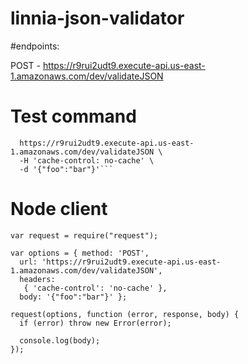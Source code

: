 # linnia-json-validator

#endpoints:

POST - https://r9rui2udt9.execute-api.us-east-1.amazonaws.com/dev/validateJSON


# Test command

```curl -X POST \
  https://r9rui2udt9.execute-api.us-east-1.amazonaws.com/dev/validateJSON \
  -H 'cache-control: no-cache' \
  -d '{"foo":"bar"}'```
```

# Node client

```
var request = require("request");

var options = { method: 'POST',
  url: 'https://r9rui2udt9.execute-api.us-east-1.amazonaws.com/dev/validateJSON',
  headers:
   { 'cache-control': 'no-cache' },
  body: '{"foo":"bar"}' };

request(options, function (error, response, body) {
  if (error) throw new Error(error);

  console.log(body);
});
```
